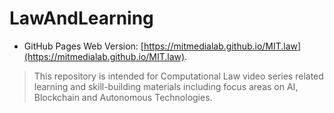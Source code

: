 # LawAndLearning

* GitHub Pages Web Version: [https://mitmedialab.github.io/MIT.law](https://mitmedialab.github.io/MIT.law).

> This repository is intended for Computational Law video series related learning and skill-building materials including focus areas on AI, Blockchain and Autonomous Technologies.
